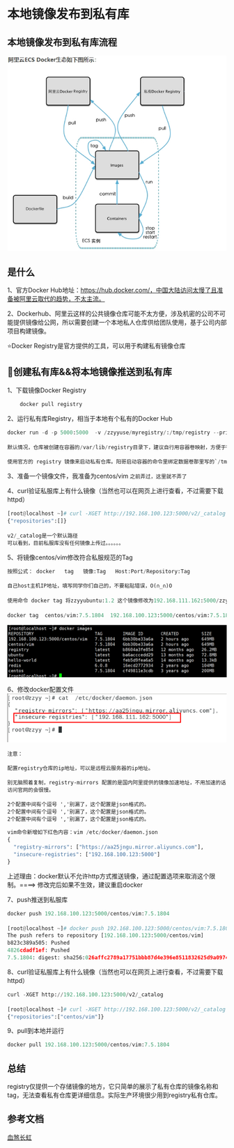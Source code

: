 # 本地镜像发布到私有库

## 本地镜像发布到私有库流程

![1669740943987](image/本地镜像发布到私有库/1669740943987.png)

## 是什么

1、官方Docker Hub地址：https://hub.docker.com/，中国大陆访问太慢了且准备被阿里云取代的趋势，不太主流。

2、Dockerhub、阿里云这样的公共镜像仓库可能不太方便，涉及机密的公司不可能提供镜像给公网，所以需要创建一个本地私人仓库供给团队使用，基于公司内部项目构建镜像。

⭐️Docker Registry是官方提供的工具，可以用于构建私有镜像仓库

## 🐳创建私有库&&将本地镜像推送到私有库

1、下载镜像Docker Registry

```python
    docker pull registry
```

2、运行私有库Registry，相当于本地有个私有的Docker Hub

```python
docker run -d -p 5000:5000  -v /zzyyuse/myregistry/:/tmp/registry --privileged=true registry

默认情况，仓库被创建在容器的/var/lib/registry目录下，建议自行用容器卷映射，方便于宿主机联调

使用官方的 registry 镜像来启动私有仓库。阳哥启动容器的命令里绑定数据卷那里写的`/tmp/registry`。实测本地镜像push到私服库之后，这个路径下没有镜像。查了下，默认情况下，仓库会被创建在容器的 `/var/lib/registry` 目录下。
```

3、准备一个镜像文件，我准备为centos/vim
``之前弄过，这里就不弄了``

4、curl验证私服库上有什么镜像（当然也可以在网页上进行查看，不过需要下载httpd）

```python
[root@localhost ~]# curl -XGET http://192.168.100.123:5000/v2/_catalog
{"repositories":[]}

v2/_catalog是一个默认路径
可以看到，目前私服库没有任何镜像上传过。。。。。。
```

5、将镜像centos/vim修改符合私服规范的Tag

```python
按照公式： docker   tag   镜像:Tag   Host:Port/Repository:Tag

自己host主机IP地址，填写同学你们自己的，不要粘贴错误，O(∩_∩)O

使用命令 docker tag 将zzyyubuntu:1.2 这个镜像修改为192.168.111.162:5000/zzyyubuntu:1.2

docker tag  centos/vim:7.5.1804  192.168.100.123:5000/centos/vim:7.5.1804
```

![1669743284015](image/本地镜像发布到私有库/1669743284015.png)

6、修改docker配置文件
![1669743527721](image/本地镜像发布到私有库/1669743527721.png)

```
注意：

配置registry仓库的ip地址，可以是远程云服务器的ip地址。

别无脑照着复制，registry-mirrors 配置的是国内阿里提供的镜像加速地址，不用加速的话访问官网的会很慢。

2个配置中间有个逗号 ','别漏了，这个配置是json格式的。
2个配置中间有个逗号 ','别漏了，这个配置是json格式的。
2个配置中间有个逗号 ','别漏了，这个配置是json格式的。
```

```python
vim命令新增如下红色内容：vim /etc/docker/daemon.json
{
  "registry-mirrors": ["https://aa25jngu.mirror.aliyuncs.com"], 
  "insecure-registries": ["192.168.100.123:5000"]
}
```

上述理由：docker默认不允许http方式推送镜像，通过配置选项来取消这个限制。====> 修改完后如果不生效，建议重启docker

7、push推送到私服库

```python
docker push 192.168.100.123:5000/centos/vim:7.5.1804

[root@localhost ~]# docker push 192.168.100.123:5000/centos/vim:7.5.1804
The push refers to repository [192.168.100.123:5000/centos/vim]
b823c389a505: Pushed 
4826cdadf1ef: Pushed 
7.5.1804: digest: sha256:026affc2789a17751bbb87d4e396e8511832625d9a09742417b28cf68ef13dfc size: 742
```

8、curl验证私服库上有什么镜像（当然也可以在网页上进行查看，不过需要下载httpd）

```python
curl -XGET http://192.168.100.123:5000/v2/_catalog

[root@localhost ~]# curl -XGET http://192.168.100.123:5000/v2/_catalog
{"repositories":["centos/vim"]}
```

9、pull到本地并运行

```python
docker pull 192.168.100.123:5000/centos/vim:7.5.1804
```
## 总结
registry仅提供一个存储镜像的地方，它只简单的展示了私有仓库的镜像名称和tag，无法查看私有仓库更详细信息。实际生产环境很少用到registry私有仓库。

## 参考文档

[血煞长虹](https://blog.csdn.net/succing/article/details/122757052?)